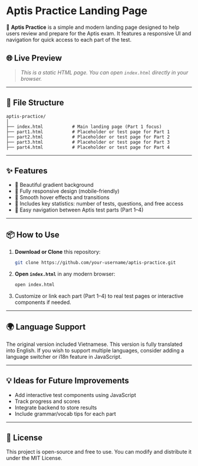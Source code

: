 # Aptis Practice Landing Page

🎯 **Aptis Practice** is a simple and modern landing page designed to help users review and prepare for the Aptis exam. It features a responsive UI and navigation for quick access to each part of the test.

## 🌐 Live Preview

> *This is a static HTML page. You can open `index.html` directly in your browser.*

---

## 📁 File Structure

```
aptis-practice/
│
├── index.html           # Main landing page (Part 1 focus)
├── part1.html           # Placeholder or test page for Part 1
├── part2.html           # Placeholder or test page for Part 2
├── part3.html           # Placeholder or test page for Part 3
├── part4.html           # Placeholder or test page for Part 4
```

---

## ✨ Features

* 🎨 Beautiful gradient background
* 📱 Fully responsive design (mobile-friendly)
* 🚀 Smooth hover effects and transitions
* 🧠 Includes key statistics: number of tests, questions, and free access
* 🔗 Easy navigation between Aptis test parts (Part 1–4)

---

## 📦 How to Use

1. **Download or Clone** this repository:

   ```bash
   git clone https://github.com/your-username/aptis-practice.git
   ```

2. **Open `index.html`** in any modern browser:

   ```bash
   open index.html
   ```

3. Customize or link each part (Part 1–4) to real test pages or interactive components if needed.

---

## 🌍 Language Support

The original version included Vietnamese. This version is fully translated into English. If you wish to support multiple languages, consider adding a language switcher or i18n feature in JavaScript.

---

## 💡 Ideas for Future Improvements

* Add interactive test components using JavaScript
* Track progress and scores
* Integrate backend to store results
* Include grammar/vocab tips for each part

---

## 📃 License

This project is open-source and free to use. You can modify and distribute it under the MIT License.


